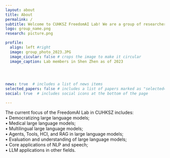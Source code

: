 ```yaml
---
layout: about
title: About
permalink: /
subtitle: Welcome to CUHKSZ FreedomAI Lab! We are a group of researchers working on natural language processing in the <a href="https://sds.cuhk.edu.cn/">School of Data Science</a> at the <a href="https://cuhk.edu.cn/zh-hans">The Chinese University of HongKong, Shenzhen  </a> and <a href="https://www.sribd.cn/"> SRIBD </a>.
logo: group_name.png
research: picture.png

profile:
  align: left #right
  image: group_photo_2023.JPG
  image_cicular: false # crops the image to make it circular
  image_caption: Lab members in Shen Zhen as of 2023
  



news: true  # includes a list of news items
selected_papers: false # includes a list of papers marked as "selected={true}"
social: true  # includes social icons at the bottom of the page

---
```

The current focus of the FreedomAI Lab in CUHKSZ includes:<br>
&#8226; Democratizing large language models;<br>
&#8226; Medical large language models;<br>
&#8226; Multilingual large language models;<br>
&#8226; Agents, Tools, HCI, and RAG in large language models;<br>
&#8226; Evaluation and understanding of large language models;<br>
&#8226; Core applications of NLP and speech;<br>
&#8226; LLM applications in other fields.<br><br>

<!-- Write your biography here. Tell the world about yourself. Link to your favorite [subreddit](http://reddit.com). You can put a picture in, too. The code is already in, just name your picture `prof_pic.jpg` and put it in the `img/` folder.

Put your address / P.O. box / other info right below your picture. You can also disable any these elements by editing `profile` property of the YAML header of your `_pages/about.md`. Edit `_bibliography/papers.bib` and Jekyll will render your [publications page](/al-folio/publications/) automatically.

Link to your social media connections, too. This theme is set up to use [Font Awesome icons](http://fortawesome.github.io/Font-Awesome/) and [Academicons](https://jpswalsh.github.io/academicons/), like the ones below. Add your Facebook, Twitter, LinkedIn, Google Scholar, or just disable all of them. -->

